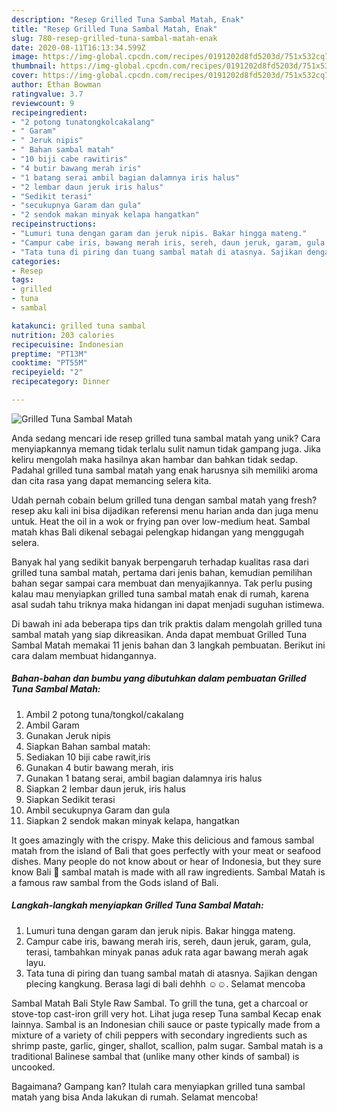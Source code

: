 ```yaml
---
description: "Resep Grilled Tuna Sambal Matah, Enak"
title: "Resep Grilled Tuna Sambal Matah, Enak"
slug: 780-resep-grilled-tuna-sambal-matah-enak
date: 2020-08-11T16:13:34.599Z
image: https://img-global.cpcdn.com/recipes/0191202d8fd5203d/751x532cq70/grilled-tuna-sambal-matah-foto-resep-utama.jpg
thumbnail: https://img-global.cpcdn.com/recipes/0191202d8fd5203d/751x532cq70/grilled-tuna-sambal-matah-foto-resep-utama.jpg
cover: https://img-global.cpcdn.com/recipes/0191202d8fd5203d/751x532cq70/grilled-tuna-sambal-matah-foto-resep-utama.jpg
author: Ethan Bowman
ratingvalue: 3.7
reviewcount: 9
recipeingredient:
- "2 potong tunatongkolcakalang"
- " Garam"
- " Jeruk nipis"
- " Bahan sambal matah"
- "10 biji cabe rawitiris"
- "4 butir bawang merah iris"
- "1 batang serai ambil bagian dalamnya iris halus"
- "2 lembar daun jeruk iris halus"
- "Sedikit terasi"
- "secukupnya Garam dan gula"
- "2 sendok makan minyak kelapa hangatkan"
recipeinstructions:
- "Lumuri tuna dengan garam dan jeruk nipis. Bakar hingga mateng."
- "Campur cabe iris, bawang merah iris, sereh, daun jeruk, garam, gula, terasi, tambahkan minyak panas aduk rata agar bawang merah agak layu."
- "Tata tuna di piring dan tuang sambal matah di atasnya. Sajikan dengan plecing kangkung. Berasa lagi di bali dehhh ☺️☺️. Selamat mencoba"
categories:
- Resep
tags:
- grilled
- tuna
- sambal

katakunci: grilled tuna sambal 
nutrition: 203 calories
recipecuisine: Indonesian
preptime: "PT13M"
cooktime: "PT55M"
recipeyield: "2"
recipecategory: Dinner

---
```



![Grilled Tuna Sambal Matah](https://img-global.cpcdn.com/recipes/0191202d8fd5203d/751x532cq70/grilled-tuna-sambal-matah-foto-resep-utama.jpg)

Anda sedang mencari ide resep grilled tuna sambal matah yang unik? Cara menyiapkannya memang tidak terlalu sulit namun tidak gampang juga. Jika keliru mengolah maka hasilnya akan hambar dan bahkan tidak sedap. Padahal grilled tuna sambal matah yang enak harusnya sih memiliki aroma dan cita rasa yang dapat memancing selera kita.

Udah pernah cobain belum grilled tuna dengan sambal matah yang fresh? resep aku kali ini bisa dijadikan referensi menu harian anda dan juga menu untuk. Heat the oil in a wok or frying pan over low-medium heat. Sambal matah khas Bali dikenal sebagai pelengkap hidangan yang menggugah selera.

Banyak hal yang sedikit banyak berpengaruh terhadap kualitas rasa dari grilled tuna sambal matah, pertama dari jenis bahan, kemudian pemilihan bahan segar sampai cara membuat dan menyajikannya. Tak perlu pusing kalau mau menyiapkan grilled tuna sambal matah enak di rumah, karena asal sudah tahu triknya maka hidangan ini dapat menjadi suguhan istimewa.


Di bawah ini ada beberapa tips dan trik praktis dalam mengolah grilled tuna sambal matah yang siap dikreasikan. Anda dapat membuat Grilled Tuna Sambal Matah memakai 11 jenis bahan dan 3 langkah pembuatan. Berikut ini cara dalam membuat hidangannya.

<!--inarticleads1-->

##### Bahan-bahan dan bumbu yang dibutuhkan dalam pembuatan Grilled Tuna Sambal Matah:

1. Ambil 2 potong tuna/tongkol/cakalang
1. Ambil  Garam
1. Gunakan  Jeruk nipis
1. Siapkan  Bahan sambal matah:
1. Sediakan 10 biji cabe rawit,iris
1. Gunakan 4 butir bawang merah, iris
1. Gunakan 1 batang serai, ambil bagian dalamnya iris halus
1. Siapkan 2 lembar daun jeruk, iris halus
1. Siapkan Sedikit terasi
1. Ambil secukupnya Garam dan gula
1. Siapkan 2 sendok makan minyak kelapa, hangatkan


It goes amazingly with the crispy. Make this delicious and famous sambal matah from the island of Bali that goes perfectly with your meat or seafood dishes. Many people do not know about or hear of Indonesia, but they sure know Bali 🙂 sambal matah is made with all raw ingredients. Sambal Matah is a famous raw sambal from the Gods island of Bali. 

<!--inarticleads2-->

##### Langkah-langkah menyiapkan Grilled Tuna Sambal Matah:

1. Lumuri tuna dengan garam dan jeruk nipis. Bakar hingga mateng.
1. Campur cabe iris, bawang merah iris, sereh, daun jeruk, garam, gula, terasi, tambahkan minyak panas aduk rata agar bawang merah agak layu.
1. Tata tuna di piring dan tuang sambal matah di atasnya. Sajikan dengan plecing kangkung. Berasa lagi di bali dehhh ☺️☺️. Selamat mencoba


Sambal Matah Bali Style Raw Sambal. To grill the tuna, get a charcoal or stove-top cast-iron grill very hot. Lihat juga resep Tuna sambal Kecap enak lainnya. Sambal is an Indonesian chili sauce or paste typically made from a mixture of a variety of chili peppers with secondary ingredients such as shrimp paste, garlic, ginger, shallot, scallion, palm sugar. Sambal matah is a traditional Balinese sambal that (unlike many other kinds of sambal) is uncooked. 

Bagaimana? Gampang kan? Itulah cara menyiapkan grilled tuna sambal matah yang bisa Anda lakukan di rumah. Selamat mencoba!
